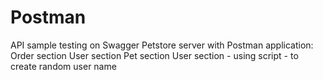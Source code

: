 # Postman
API sample testing on Swagger Petstore server with Postman application:
Order section
User section
Pet section
User section - using script - to create random user name
